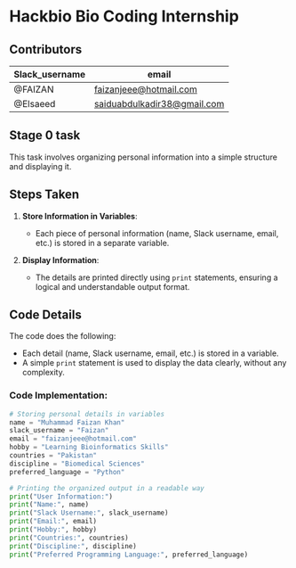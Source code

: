 # Hackbio Bio Coding Internship

## Contributors

Slack_username | email 
---------|----------|
 @FAIZAN | faizanjeee@hotmail.com|
 @Elsaeed | saiduabdulkadir38@gmail.com
## Stage 0 task

This task involves organizing personal information into a simple structure and displaying it.

## Steps Taken

1. **Store Information in Variables**:
   - Each piece of personal information (name, Slack username, email, etc.) is stored in a separate variable.

2. **Display Information**:
   - The details are printed directly using `print` statements, ensuring a logical and understandable output format.

## Code Details

The code does the following:
- Each detail (name, Slack username, email, etc.) is stored in a variable.
- A simple `print` statement is used to display the data clearly, without any complexity.

### Code Implementation:

```python
# Storing personal details in variables
name = "Muhammad Faizan Khan"
slack_username = "Faizan"
email = "faizanjeee@hotmail.com"
hobby = "Learning Bioinformatics Skills"
countries = "Pakistan"
discipline = "Biomedical Sciences"
preferred_language = "Python"

# Printing the organized output in a readable way
print("User Information:")
print("Name:", name)
print("Slack Username:", slack_username)
print("Email:", email)
print("Hobby:", hobby)
print("Countries:", countries)
print("Discipline:", discipline)
print("Preferred Programming Language:", preferred_language)
